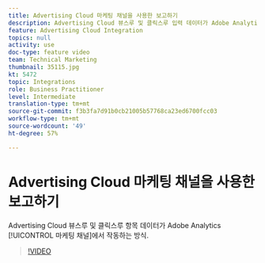 ```yaml
---
title: Advertising Cloud 마케팅 채널을 사용한 보고하기
description: Advertising Cloud 뷰스루 및 클릭스루 입력 데이터가 Adobe Analytics 마케팅 채널과 작동하는 방식
feature: Advertising Cloud Integration
topics: null
activity: use
doc-type: feature video
team: Technical Marketing
thumbnail: 35115.jpg
kt: 5472
topic: Integrations
role: Business Practitioner
level: Intermediate
translation-type: tm+mt
source-git-commit: f3b3fa7d91b0cb21005b57768ca23ed6700fcc03
workflow-type: tm+mt
source-wordcount: '49'
ht-degree: 57%

---
```



# Advertising Cloud 마케팅 채널을 사용한 보고하기

Advertising Cloud 뷰스루 및 클릭스루 항목 데이터가 Adobe Analytics [!UICONTROL 마케팅 채널]에서 작동하는 방식.

>[!VIDEO](https://video.tv.adobe.com/v/35115/?quality=12&learn=on)
